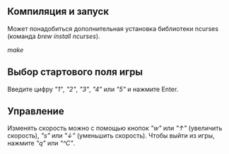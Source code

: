 ## Компиляция и запуск

Может понадобиться дополнительная установка библиотеки ncurses (команда *brew install ncurses*).

*make*

## Выбор стартового поля игры

Введите цифру *"1"*, *"2"*, *"3"*, *"4"* или *"5"* и нажмите Enter.

## Управление

Изменять скорость можно с помощью кнопок *"w"* или *"↑"* (увеличить скорость), *"s"* или *"↓"* (уменьшить скорость). Чтобы выйти из игры, нажмите *"q"* или *"^C"*.
